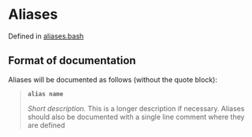 # Aliases

Defined in [aliases.bash](/bash/aliases.bash)

## Format of documentation

Aliases will be documented as follows (without the quote block):

> **`alias name`**
> 
> *Short description.* This is a longer description if necessary. Aliases should
> also be documented with a single line comment where they are defined
